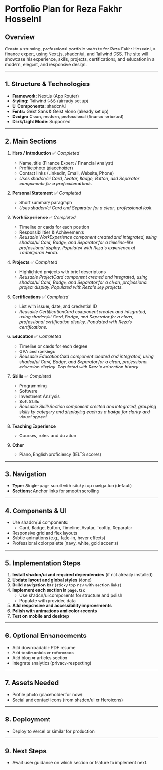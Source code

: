# Portfolio Plan for Reza Fakhr Hosseini

## Overview

Create a stunning, professional portfolio website for Reza Fakhr Hosseini, a finance expert, using Next.js, shadcn/ui, and Tailwind CSS. The site will showcase his experience, skills, projects, certifications, and education in a modern, elegant, and responsive design.

---

## 1. Structure & Technologies

- **Framework:** Next.js (App Router)
- **Styling:** Tailwind CSS (already set up)
- **UI Components:** shadcn/ui
- **Fonts:** Geist Sans & Geist Mono (already set up)
- **Design:** Clean, modern, professional (finance-oriented)
- **Dark/Light Mode:** Supported

---

## 2. Main Sections

1. **Hero / Introduction** ✅ _Completed_

   - Name, title (Finance Expert / Financial Analyst)
   - Profile photo (placeholder)
   - Contact links (LinkedIn, Email, Website, Phone)
   - _Uses shadcn/ui Card, Avatar, Badge, Button, and Separator components for a professional look._

2. **Personal Statement** ✅ _Completed_

   - Short summary paragraph
   - _Uses shadcn/ui Card and Separator for a clean, professional look._

3. **Work Experience** ✅ _Completed_

   - Timeline or cards for each position
   - Responsibilities & Achievements
   - _Reusable WorkExperience component created and integrated, using shadcn/ui Card, Badge, and Separator for a timeline-like professional display. Populated with Reza's experience at Tadbirgaran Farda._

4. **Projects** ✅ _Completed_

   - Highlighted projects with brief descriptions
   - _Reusable ProjectCard component created and integrated, using shadcn/ui Card, Badge, and Separator for a clean, professional project display. Populated with Reza's key projects._

5. **Certifications** ✅ _Completed_

   - List with issuer, date, and credential ID
   - _Reusable CertificationCard component created and integrated, using shadcn/ui Card, Badge, and Separator for a clean, professional certification display. Populated with Reza's certifications._

6. **Education** ✅ _Completed_

   - Timeline or cards for each degree
   - GPA and rankings
   - _Reusable EducationCard component created and integrated, using shadcn/ui Card, Badge, and Separator for a clean, professional education display. Populated with Reza's education history._

7. **Skills** ✅ _Completed_

   - Programming
   - Software
   - Investment Analysis
   - Soft Skills
   - _Reusable SkillsSection component created and integrated, grouping skills by category and displaying each as a badge for clarity and visual appeal._

8. **Teaching Experience**

   - Courses, roles, and duration

9. **Other**

   - Piano, English proficiency (IELTS scores)

---

## 3. Navigation

- **Type:** Single-page scroll with sticky top navigation (default)
- **Sections:** Anchor links for smooth scrolling

---

## 4. Components & UI

- Use shadcn/ui components:
  - Card, Badge, Button, Timeline, Avatar, Tooltip, Separator
- Responsive grid and flex layouts
- Subtle animations (e.g., fade-in, hover effects)
- Professional color palette (navy, white, gold accents)

---

## 5. Implementation Steps

1. **Install shadcn/ui and required dependencies** (if not already installed)
2. **Update layout and global styles** (done)
3. **Build navigation bar** (sticky top nav with section links)
4. **Implement each section in `page.tsx`**
   - Use shadcn/ui components for structure and polish
   - Populate with provided data
5. **Add responsive and accessibility improvements**
6. **Polish with animations and color accents**
7. **Test on mobile and desktop**

---

## 6. Optional Enhancements

- Add downloadable PDF resume
- Add testimonials or references
- Add blog or articles section
- Integrate analytics (privacy-respecting)

---

## 7. Assets Needed

- Profile photo (placeholder for now)
- Social and contact icons (from shadcn/ui or Heroicons)

---

## 8. Deployment

- Deploy to Vercel or similar for production

---

## 9. Next Steps

- Await user guidance on which section or feature to implement next.
